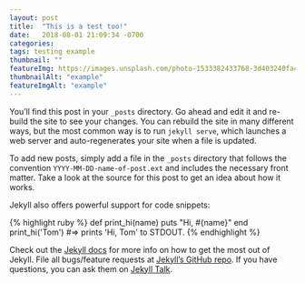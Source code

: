 ```yaml
---
layout: post
title:  "This is a test too!"
date:   2018-08-01 21:09:34 -0700
categories:
tags: testing example
thumbnail: ""
featureImg: https://images.unsplash.com/photo-1533382433768-3d403240fa40?ixlib=rb-0.3.5&ixid=eyJhcHBfaWQiOjEyMDd9&s=5bd2fd8f85911127ed8ef51e803d2c9a&auto=format&fit=crop&w=1400&q=80
thumbnailAlt: "example"
featureImgAlt: "example"
---
```


You’ll find this post in your `_posts` directory. Go ahead and edit it and re-build the site to see your changes. You can rebuild the site in many different ways, but the most common way is to run `jekyll serve`, which launches a web server and auto-regenerates your site when a file is updated.

To add new posts, simply add a file in the `_posts` directory that follows the convention `YYYY-MM-DD-name-of-post.ext` and includes the necessary front matter. Take a look at the source for this post to get an idea about how it works.

Jekyll also offers powerful support for code snippets:

{% highlight ruby %}
def print_hi(name)
  puts "Hi, #{name}"
end
print_hi('Tom')
#=> prints 'Hi, Tom' to STDOUT.
{% endhighlight %}

Check out the [Jekyll docs][jekyll-docs] for more info on how to get the most out of Jekyll. File all bugs/feature requests at [Jekyll’s GitHub repo][jekyll-gh]. If you have questions, you can ask them on [Jekyll Talk][jekyll-talk].

[jekyll-docs]: https://jekyllrb.com/docs/home
[jekyll-gh]:   https://github.com/jekyll/jekyll
[jekyll-talk]: https://talk.jekyllrb.com/

